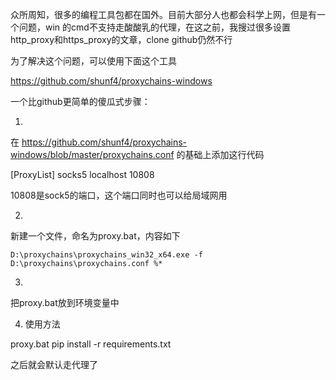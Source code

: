 众所周知，很多的编程工具包都在国外。目前大部分人也都会科学上网，但是有一个问题，win
的cmd不支持走酸酸乳的代理，在这之前，我搜过很多设置http_proxy和https_proxy的文章，clone github仍然不行

为了解决这个问题，可以使用下面这个工具

https://github.com/shunf4/proxychains-windows

一个比github更简单的傻瓜式步骤：


1.


在
https://github.com/shunf4/proxychains-windows/blob/master/proxychains.conf 的基础上添加这行代码

[ProxyList]
socks5 localhost 10808

10808是sock5的端口，这个端口同时也可以给局域网用

2.

新建一个文件，命名为proxy.bat，内容如下
```
D:\proxychains\proxychains_win32_x64.exe -f D:\proxychains\proxychains.conf %*
```

3.

把proxy.bat放到环境变量中

4. 使用方法

proxy.bat pip install -r requirements.txt

之后就会默认走代理了